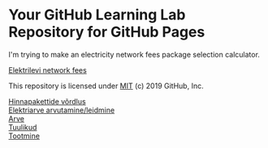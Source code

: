 # Your GitHub Learning Lab Repository for GitHub Pages

I'm trying to make an electricity network fees package selection calculator.

[Elektrilevi network fees](https://www.elektrilevi.ee/-/doc/8644141/kliendile/elektrilevi_hinnakiri_vorguteenuse_hinnad_alates_1_jaanuarist_2020_EST.pdf)

This repository is licensed under [MIT](/LICENSE) (c) 2019 GitHub, Inc.

[Hinnapakettide v&otilde;rdlus](http://hr-john.github.io/elektrilevi)  
[Elektriarve arvutamine/leidmine](http://hr-john.github.io/elektrilevi/elektrilevi.html)  
[Arve](http://hr-john.github.io/elektrilevi/arve.html)  
[Tuulikud](http://hr-john.github.io/elektrilevi/tuulikud.html)  
[Tootmine](http://hr-john.github.io/elektrilevi/tootmine.html)  
